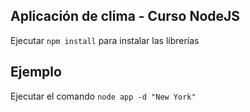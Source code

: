 ## Aplicación de clima - Curso NodeJS

Ejecutar ``` npm install ``` para instalar las librerías

## Ejemplo

Ejecutar el comando ```node app -d "New York"```